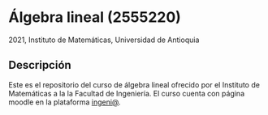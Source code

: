 # Álgebra lineal (2555220)
2021, Instituto de Matemáticas, Universidad de Antioquia

## Descripción
Este es el repositorio del curso de álgebra lineal ofrecido por el Instituto de Matemáticas a la la Facultad de Ingeniería. El curso cuenta con página moodle en la plataforma [ingeni@](http://www.ingeniaudea.co/login/index.php).
